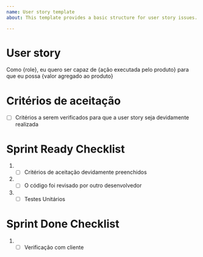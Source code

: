 ```yaml
---
name: User story template
about: This template provides a basic structure for user story issues.

---
```


# User story
Como {role}, eu quero ser capaz de {ação executada pelo produto} para que eu possa {valor agregado ao produto}

# Critérios de aceitação

- [ ] Critérios a serem verificados para que a user story seja devidamente realizada

# Sprint Ready Checklist 
1. - [ ] Critérios de aceitação devidamente preenchidos
2. - [ ] O código foi revisado por outro desenvolvedor
3. - [ ] Testes Unitários

# Sprint Done Checklist 
1. - [ ] Verificação com cliente
